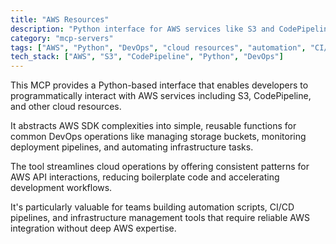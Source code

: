 ```yaml
---
title: "AWS Resources"
description: "Python interface for AWS services like S3 and CodePipeline, enabling DevOps tasks and cloud resource management."
category: "mcp-servers"
tags: ["AWS", "Python", "DevOps", "cloud resources", "automation", "CI/CD"]
tech_stack: ["AWS", "S3", "CodePipeline", "Python", "DevOps"]
---
```


This MCP provides a Python-based interface that enables developers to programmatically interact with AWS services including S3, CodePipeline, and other cloud resources. 

It abstracts AWS SDK complexities into simple, reusable functions for common DevOps operations like managing storage buckets, monitoring deployment pipelines, and automating infrastructure tasks.

The tool streamlines cloud operations by offering consistent patterns for AWS API interactions, reducing boilerplate code and accelerating development workflows. 

It's particularly valuable for teams building automation scripts, CI/CD pipelines, and infrastructure management tools that require reliable AWS integration without deep AWS expertise.